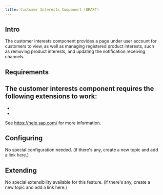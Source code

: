 ```yaml
---
title: Customer Interests Component (DRAFT)
---
```


## Intro
The customer interests component provides a page under user account for customers to view, as well as managing registered product interests, such as removing product interests, and updating the notification receiving channels. 

## Requirements
The customer interests component requires the following extensions to work:
- 
- 
-  

See https://help.sap.com/ for more information.

## Configuring
No special configuration needed. (if there's any, create a new topic and add a link here.)


## Extending
No special extensibility available for this feature. (if there's any, create a new topic and add a link here.)

